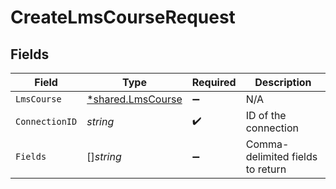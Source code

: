 # CreateLmsCourseRequest


## Fields

| Field                                                        | Type                                                         | Required                                                     | Description                                                  |
| ------------------------------------------------------------ | ------------------------------------------------------------ | ------------------------------------------------------------ | ------------------------------------------------------------ |
| `LmsCourse`                                                  | [*shared.LmsCourse](../../../pkg/models/shared/lmscourse.md) | :heavy_minus_sign:                                           | N/A                                                          |
| `ConnectionID`                                               | *string*                                                     | :heavy_check_mark:                                           | ID of the connection                                         |
| `Fields`                                                     | []*string*                                                   | :heavy_minus_sign:                                           | Comma-delimited fields to return                             |
